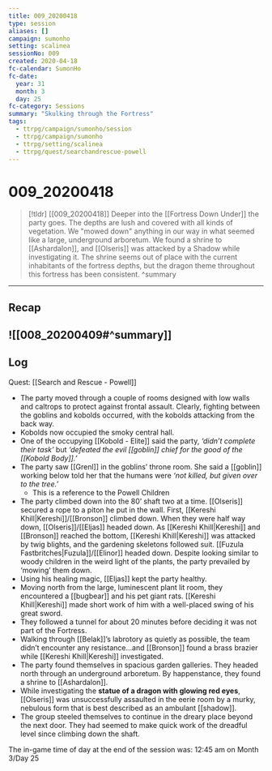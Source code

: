 ```yaml
---
title: 009_20200418
type: session
aliases: []
campaign: sumonho
setting: scalinea
sessionNo: 009
created: 2020-04-18
fc-calendar: SumonHo
fc-date:
  year: 31
  month: 3
  day: 25
fc-category: Sessions
summary: "Skulking through the Fortress"
tags:
  - ttrpg/campaign/sumonho/session
  - ttrpg/campaign/sumonho
  - ttrpg/setting/scalinea
  - ttrpg/quest/searchandrescue-powell
---
```


# 009_20200418

 > [!tldr] [[009_20200418]]
 > Deeper into the [[Fortress Down Under]] the party goes. The depths are lush and covered with all kinds of vegetation. We "mowed down" anything in our way in what seemed like a large, underground arboretum. We found a shrine to [[Ashardalon]], and [[Olseris]] was attacked by a Shadow while investigating it. The shrine seems out of place with the current inhabitants of the fortress depths, but the dragon theme throughout this fortress has been consistent. 
>  ^summary
---

## Recap

![[008_20200409#^summary]]
---

## Log
Quest: [[Search and Rescue - Powell]]

- The party moved through a couple of rooms designed with low walls and caltrops to protect against frontal assault. Clearly, fighting between the goblins and kobolds occurred, with the kobolds attacking from the back way.
- Kobolds now occupied the smoky central hall.
- One of the occupying [[Kobold - Elite]] said the party, *‘didn’t complete their task’* but *‘defeated the evil [[goblin]] chief for the good of the [[Kobold Body]].’*
- The party saw [[Grenl]] in the goblins’ throne room. She said a [[goblin]] working below told her that the humans were *‘not killed, but given over to the tree.’*
    - This is a reference to the Powell Children
- The party climbed down into the 80’ shaft two at a time. [[Olseris]] secured a rope to a piton he put in the wall. First, [[Kereshi Khill|Kereshi]]/[[Bronson]] climbed down. When they were half way down, [[Olseris]]/[[Eljas]] headed down. As [[Kereshi Khill|Kereshi]] and [[Bronson]] reached the bottom, [[Kereshi Khill|Kereshi]] was attacked by twig blights, and the gardening skeletons followed suit. [[Fuzula Fastbritches|Fuzula]]/[[Elinor]] headed down. Despite looking similar to woody children in the weird light of the plants, the party prevailed by ‘mowing’ them down.
- Using his healing magic, [[Eljas]] kept the party healthy.
- Moving north from the large, luminescent plant lit room, they encountered a [[bugbear]] and his pet giant rats. [[Kereshi Khill|Kereshi]] made short work of him with a well-placed swing of his great sword.
- They followed a tunnel for about 20 minutes before deciding it was not part of the Fortress.
- Walking through [[Belak]]’s labrotory as quietly as possible, the team didn’t encounter any resistance…and [[Bronson]] found a brass brazier while [[Kereshi Khill|Kereshi]] investigated.
- The party found themselves in spacious garden galleries. They headed north through an underground arboretum. By happenstance, they found a shrine to [[Ashardalon]].
- While investigating the **statue of a dragon with glowing red eyes**, [[Olseris]] was unsuccessfully assaulted in the eerie room by a murky, nebulous form that is best described as an ambulant [[shadow]].  
- The group steeled themselves to continue in the dreary place beyond the next door. They had seemed to make quick work of the dreadful level since climbing down the shaft.

The in-game time of day at the end of the session was: 12:45 am on Month 3/Day 25
